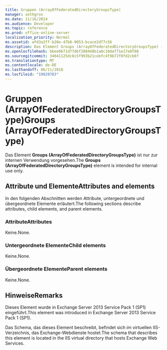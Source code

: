 ```yaml
---
title: Gruppen (ArrayOfFederatedDirectoryGroupsType)
manager: sethgros
ms.date: 11/16/2014
ms.audience: Developer
ms.topic: reference
ms.prod: office-online-server
localization_priority: Normal
ms.assetid: afd3a2ff-b20e-47b8-9053-bcace2d77c56
description: Das Element Groups (ArrayOfFederatedDirectoryGroupsType) ist nur zur internen Verwendung vorgesehen.
ms.openlocfilehash: bbee0671d77dbf208448b1a0c10def71e17e8f08
ms.sourcegitcommit: 34041125dc8c5f993b21cebfc4f8b72f0fd2cb6f
ms.translationtype: MT
ms.contentlocale: de-DE
ms.lasthandoff: 06/11/2018
ms.locfileid: "19829783"
---
```

# <a name="groups-arrayoffederateddirectorygroupstype"></a><span data-ttu-id="d46e5-103">Gruppen (ArrayOfFederatedDirectoryGroupsType)</span><span class="sxs-lookup"><span data-stu-id="d46e5-103">Groups (ArrayOfFederatedDirectoryGroupsType)</span></span>

<span data-ttu-id="d46e5-104">Das Element **Groups (ArrayOfFederatedDirectoryGroupsType)** ist nur zur internen Verwendung vorgesehen.</span><span class="sxs-lookup"><span data-stu-id="d46e5-104">The **Groups (ArrayOfFederatedDirectoryGroupsType)** element is intended for internal use only.</span></span> 

## <a name="attributes-and-elements"></a><span data-ttu-id="d46e5-105">Attribute und Elemente</span><span class="sxs-lookup"><span data-stu-id="d46e5-105">Attributes and elements</span></span>

<span data-ttu-id="d46e5-106">In den folgenden Abschnitten werden Attribute, untergeordnete und übergeordnete Elemente erläutert.</span><span class="sxs-lookup"><span data-stu-id="d46e5-106">The following sections describe attributes, child elements, and parent elements.</span></span>
  
### <a name="attributes"></a><span data-ttu-id="d46e5-107">Attribute</span><span class="sxs-lookup"><span data-stu-id="d46e5-107">Attributes</span></span>

<span data-ttu-id="d46e5-108">Keine.</span><span class="sxs-lookup"><span data-stu-id="d46e5-108">None.</span></span>
  
### <a name="child-elements"></a><span data-ttu-id="d46e5-109">Untergeordnete Elemente</span><span class="sxs-lookup"><span data-stu-id="d46e5-109">Child elements</span></span>

<span data-ttu-id="d46e5-110">Keine.</span><span class="sxs-lookup"><span data-stu-id="d46e5-110">None.</span></span>
  
### <a name="parent-elements"></a><span data-ttu-id="d46e5-111">Übergeordnete Elemente</span><span class="sxs-lookup"><span data-stu-id="d46e5-111">Parent elements</span></span>

<span data-ttu-id="d46e5-112">Keine.</span><span class="sxs-lookup"><span data-stu-id="d46e5-112">None.</span></span>
  
## <a name="remarks"></a><span data-ttu-id="d46e5-113">Hinweise</span><span class="sxs-lookup"><span data-stu-id="d46e5-113">Remarks</span></span>

<span data-ttu-id="d46e5-114">Dieses Element wurde in Exchange Server 2013 Service Pack 1 (SP1) eingeführt.</span><span class="sxs-lookup"><span data-stu-id="d46e5-114">This element was introduced in Exchange Server 2013 Service Pack 1 (SP1).</span></span>
  
<span data-ttu-id="d46e5-115">Das Schema, das dieses Element beschreibt, befindet sich im virtuellen IIS-Verzeichnis, das Exchange-Webdienste hostet.</span><span class="sxs-lookup"><span data-stu-id="d46e5-115">The schema that describes this element is located in the IIS virtual directory that hosts Exchange Web Services.</span></span>
  

